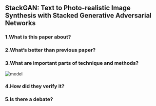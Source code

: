## StackGAN: Text to Photo-realistic Image Synthesis with Stacked Generative Adversarial Networks

### 1.What is this paper about?



### 2.What’s better than previous paper?



### 3.What are important parts of technique and methods?

![model](../../img/.jpg) 



### 4.How did they verify it?



### 5.Is there a debate?